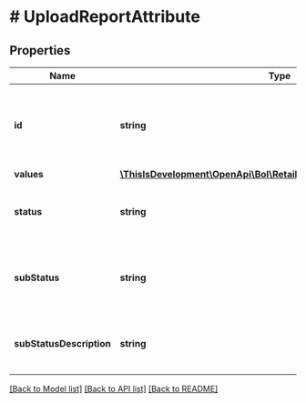 # # UploadReportAttribute

## Properties

Name | Type | Description | Notes
------------ | ------------- | ------------- | -------------
**id** | **string** | The identifier of the attribute for which the value has changed. |
**values** | [**\ThisIsDevelopment\OpenApi\Bol\Retailer\Models\UploadReportValue[]**](UploadReportValue.md) |  |
**status** | **string** | The processing state of the submitted attribute. |
**subStatus** | **string** | The reason code explaining why the value was rejected. | [optional]
**subStatusDescription** | **string** | The reason explaining why the value was rejected. | [optional]

[[Back to Model list]](../../README.md#models) [[Back to API list]](../../README.md#endpoints) [[Back to README]](../../README.md)
